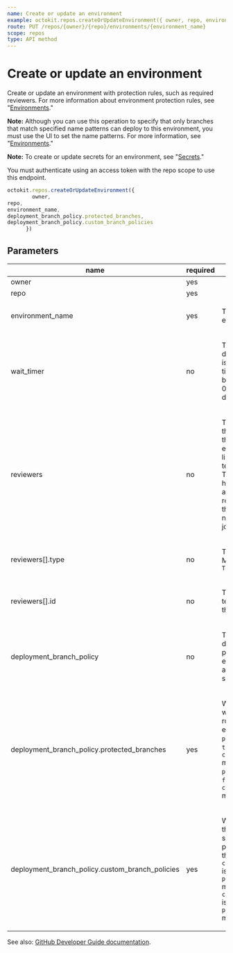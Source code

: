 ```yaml
---
name: Create or update an environment
example: octokit.repos.createOrUpdateEnvironment({ owner, repo, environment_name, deployment_branch_policy.protected_branches, deployment_branch_policy.custom_branch_policies })
route: PUT /repos/{owner}/{repo}/environments/{environment_name}
scope: repos
type: API method
---
```


# Create or update an environment

Create or update an environment with protection rules, such as required reviewers. For more information about environment protection rules, see "[Environments](/actions/reference/environments#environment-protection-rules)."

**Note:** Although you can use this operation to specify that only branches that match specified name patterns can deploy to this environment, you must use the UI to set the name patterns. For more information, see "[Environments](/actions/reference/environments#deployment-branches)."

**Note:** To create or update secrets for an environment, see "[Secrets](/rest/reference/actions#secrets)."

You must authenticate using an access token with the repo scope to use this endpoint.

```js
octokit.repos.createOrUpdateEnvironment({
        owner,
repo,
environment_name,
deployment_branch_policy.protected_branches,
deployment_branch_policy.custom_branch_policies
      })
```

## Parameters

<table>
  <thead>
    <tr>
      <th>name</th>
      <th>required</th>
      <th>description</th>
    </tr>
  </thead>
  <tbody>
    <tr><td>owner</td><td>yes</td><td>

</td></tr>
<tr><td>repo</td><td>yes</td><td>

</td></tr>
<tr><td>environment_name</td><td>yes</td><td>

The name of the environment

</td></tr>
<tr><td>wait_timer</td><td>no</td><td>

The amount of time to delay a job after the job is initially triggered. The time (in minutes) must be an integer between 0 and 43,200 (30 days).

</td></tr>
<tr><td>reviewers</td><td>no</td><td>

The people or teams that may review jobs that reference the environment. You can list up to six users or teams as reviewers. The reviewers must have at least read access to the repository. Only one of the required reviewers needs to approve the job for it to proceed.

</td></tr>
<tr><td>reviewers[].type</td><td>no</td><td>

The type of reviewer. Must be one of: `User` or `Team`

</td></tr>
<tr><td>reviewers[].id</td><td>no</td><td>

The id of the user or team who can review the deployment

</td></tr>
<tr><td>deployment_branch_policy</td><td>no</td><td>

The type of deployment branch policy for this environment. To allow all branches to deploy, set to `null`.

</td></tr>
<tr><td>deployment_branch_policy.protected_branches</td><td>yes</td><td>

Whether only branches with branch protection rules can deploy to this environment. If `protected_branches` is `true`, `custom_branch_policies` must be `false`; if `protected_branches` is `false`, `custom_branch_policies` must be `true`.

</td></tr>
<tr><td>deployment_branch_policy.custom_branch_policies</td><td>yes</td><td>

Whether only branches that match the specified name patterns can deploy to this environment. If `custom_branch_policies` is `true`, `protected_branches` must be `false`; if `custom_branch_policies` is `false`, `protected_branches` must be `true`.

</td></tr>
  </tbody>
</table>

See also: [GitHub Developer Guide documentation](https://docs.github.com/rest/reference/repos#create-or-update-an-environment).
